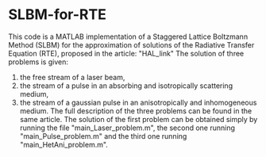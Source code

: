 # SLBM-for-RTE
 This code is a MATLAB implementation of a Staggered Lattice Boltzmann Method (SLBM) for the approximation of solutions of the Radiative Transfer Equation (RTE), proposed in the article: "HAL_link"
  The solution of three problems is given:
1. the free stream of a laser beam,
1. the stream of a pulse in an absorbing and isotropically scattering medium,
1. the stream of a gaussian pulse in an anisotropically and inhomogeneous medium.
The full description of the three problems can be found in the same article.
 The solution of the first problem can be obtained simply by running the file "main_Laser_problem.m", the second one running "main_Pulse_problem.m" and the third one running "main_HetAni_problem.m".
